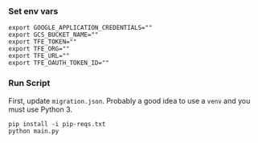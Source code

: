 ### Set env vars
```
export GOOGLE_APPLICATION_CREDENTIALS=""
export GCS_BUCKET_NAME=""
export TFE_TOKEN=""
export TFE_ORG=""
export TFE_URL=""
export TFE_OAUTH_TOKEN_ID=""
```

### Run Script

First, update `migration.json`. Probably a good idea to use
a `venv` and you must use Python 3.

```
pip install -i pip-reqs.txt
python main.py
```
